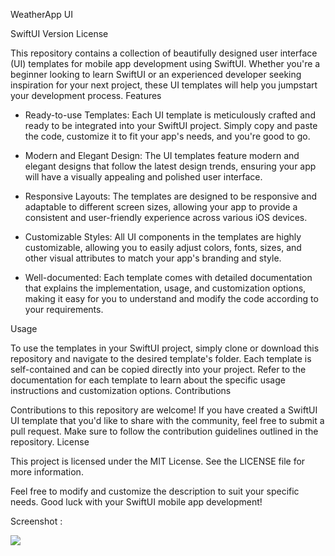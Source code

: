 WeatherApp UI

SwiftUI Version
License

This repository contains a collection of beautifully designed user interface (UI) templates for mobile app development using SwiftUI. Whether you're a beginner looking to learn SwiftUI or an experienced developer seeking inspiration for your next project, these UI templates will help you jumpstart your development process.
Features

- Ready-to-use Templates: Each UI template is meticulously crafted and ready to be integrated into your SwiftUI project. Simply copy and paste the code, customize it to fit your app's needs, and you're good to go.

- Modern and Elegant Design: The UI templates feature modern and elegant designs that follow the latest design trends, ensuring your app will have a visually appealing and polished user interface.

- Responsive Layouts: The templates are designed to be responsive and adaptable to different screen sizes, allowing your app to provide a consistent and user-friendly experience across various iOS devices.

- Customizable Styles: All UI components in the templates are highly customizable, allowing you to easily adjust colors, fonts, sizes, and other visual attributes to match your app's branding and style.

- Well-documented: Each template comes with detailed documentation that explains the implementation, usage, and customization options, making it easy for you to understand and modify the code according to your requirements.

Usage

To use the templates in your SwiftUI project, simply clone or download this repository and navigate to the desired template's folder. Each template is self-contained and can be copied directly into your project. Refer to the documentation for each template to learn about the specific usage instructions and customization options.
Contributions

Contributions to this repository are welcome! If you have created a SwiftUI UI template that you'd like to share with the community, feel free to submit a pull request. Make sure to follow the contribution guidelines outlined in the repository.
License

This project is licensed under the MIT License. See the LICENSE file for more information.

Feel free to modify and customize the description to suit your specific needs. Good luck with your SwiftUI mobile app development!

Screenshot : 

![](https://i.ibb.co/j67w7SQ/ezgif-com-gif-maker-1.webp)
